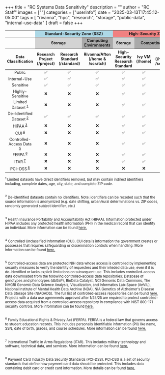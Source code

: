 +++
title = "RC Systems Data Sensitivity"
description = ""
author = "RC Staff"
images = [""]
categories = ["userinfo"]
date = "2025-03-13T17:45:12-05:00"
tags = [
    "rivanna",
    "hpc",
    "research",
    "storage",
    "public-data",
    "internal-use-data"
]
draft = false
+++

<style>
  table tbody td {
    text-align: center;
    vertical-align: middle; 
  }
</style>

<!-- Version w/out Rio -->
<!-- <table class="table table-sm table-striped" style="font-size:90%; margin-top: 1rem;">
  <thead class="thead-dark">
    <tr>
        <th></th>
      <th colspan="3" style="text-align:center; background-color:lightblue;">Standard-Security Zone (SSZ)</th>
      <th colspan="3" style="text-align:center; background-color:lightcoral;">High-Security Zone (HSZ)</th>
    </tr>
    <tr>
        <th></th>
        <th colspan="2" style="text-align:center; vertical-align:middle; background-color:lightgray; align-items: center;">Storage</th>
        <th colspan="1" style="text-align:center; vertical-align:middle; background-color:darkgray;">Computing Environments</th>
        <th colspan="1" style="text-align:center; vertical-align:middle; background-color:lightgray; align-items: center;">Storage</th>
        <th colspan="2" style="text-align:center; vertical-align:middle; background-color:darkgray;">Computing Environments</th>
    </tr>
    <tr>
      <th style="width:16%;">Data Classification</th>
      <th style="width:12%;">Research Project (/project)</th>
      <th style="width:12%;">Research Standard (/standard)</th>
      <th style="width:12%;">Rivanna/Afton (/home &amp; /scratch)</th>
      <th style="width:12%;">High-Security Research Standard </th>
      <th style="width:12%;">Ivy VM (/home)</th>
      <th style="width:12%;">ACCORD</th>
    </tr>
  </thead>
  <tbody>
    <tr>
      <td>Public</td>
      <td>✅</td>
      <td>✅</td>
      <td>✅</td>
      <td>✅</td>
      <td>✅</td>
      <td>✅</td>
    </tr>
    <tr>
      <td>Internal-Use</td>
      <td>✅</td>
      <td>✅</td>
      <td>✅</td>
      <td>✅</td>
      <td>✅</td>
      <td>✅</td>
    </tr>
    <tr>
      <td>Sensitive</td>
      <td>✅</td>
      <td>✅</td>
      <td>✅</td>
      <td>✅</td> 
      <td>✅</td>
      <td>✅</td>
    </tr>
    <tr>
      <td>Highly-Sensitive</td>
      <td>❌</td>
      <td>❌</td>
      <td>❌</td>
      <td>✅</td>
      <td>✅</td>
      <td>❌</td>
    </tr>
    <tr>
      <td>Limited Dataset<sup> <a href="#footnote1"> 1 </a> </sup></td>
      <td>❌</td>
      <td>❌</td>
      <td>❌</td>
      <td>✅</td>
      <td>✅</td>
      <td>❌</td>
    </tr>
    <tr>
      <td>De-Identified Dataset<sup> <a href="#footnote2"> 2 </a> </sup></td>
      <td>✅</td>
      <td>✅</td>
      <td>✅</td>
      <td>✅</td>
      <td>✅</td>
      <td>✅</td>
    </tr>
    <tr>
      <td>HIPAA<sup> <a href="#footnote3"> 3 </a> </sup></td>
      <td>❌</td>
      <td>❌</td>
      <td>❌</td>
      <td>✅</td>
      <td>✅</td>
      <td>❌</td>
    </tr>
    <tr>
      <td>CUI<sup> <a href="#footnote4"> 4 </a> </sup></td>
      <td>❌</td>
      <td>❌</td>
      <td>❌</td>
      <td>✅</td>
      <td>✅</td>
      <td>❌</td>
    </tr>
    <tr>
      <td>Controlled-Access Data <sup> <a href="#footnote5"> 5 </a> </sup> </td>
      <td>❌</td>
      <td>❌</td>
      <td>❌</td>
      <td>✅</td>
      <td>✅</td>
      <td>❌</td>
    </tr>
    <tr>
      <td>FERPA<sup> <a href="#footnote5"> 6 </a> </sup></td>
      <td>❌</td>
      <td>❌</td>
      <td>❌</td>
      <td>✅</td>
      <td>✅</td>
      <td>✅</td>
    </tr>
    <tr>
      <td>ITAR<sup> <a href="#footnote6"> 7 </a> </sup></td>
      <td>❌</td>
      <td>❌</td>
      <td>❌</td>
      <td>✅</td>
      <td>✅</td>
      <td>❌</td>
    </tr>
  </tbody>
</table> -->

<!-- Version w/ Rio -->
<table class="table table-sm table-striped" style="font-size:90%; margin-top: 1rem;">
  <thead class="thead-dark">
    <tr>
        <th></th>
      <th colspan="3" style="text-align:center; background-color:lightblue;">Standard-Security Zone (SSZ)</th>
      <th colspan="4" style="text-align:center; background-color:lightcoral;">High-Security Zone (HSZ)</th>
    </tr>
    <tr>
        <th></th>
        <th colspan="2" style="text-align:center; vertical-align:middle; background-color:lightgray; align-items: center;">Storage</th>
        <th colspan="1" style="text-align:center; vertical-align:middle; background-color:darkgray;">Computing Environments</th>
        <th colspan="1" style="text-align:center; vertical-align:middle; background-color:lightgray; align-items: center;">Storage</th>
        <th colspan="3" style="text-align:center; vertical-align:middle; background-color:darkgray;">Computing Environments</th>
    </tr>
    <tr>
      <th style="width:16%;">Data Classification</th>
      <th style="width:12%;">Research Project (/project)</th>
      <th style="width:12%;">Research Standard (/standard)</th>
      <th style="width:12%;">Rivanna/Afton (/home &amp; /scratch)</th>
      <th style="width:12%;">High-Security Research Standard </th>
      <th style="width:12%;">Ivy VM (/home)</th>
      <th style="width:12%;">Rio (/home &amp; /scratch)</th>
      <th style="width:12%;">ACCORD</th>
    </tr>
  </thead>
  <tbody>
    <tr>
      <td>Public</td>
      <td>✅</td>
      <td>✅</td>
      <td>✅</td>
      <td>✅</td>
      <td>✅</td>
      <td>✅</td>
      <td>✅</td>
    </tr>
    <tr>
      <td>Internal-Use</td>
      <td>✅</td>
      <td>✅</td>
      <td>✅</td>
      <td>✅</td>
      <td>✅</td>
      <td>✅</td>
      <td>✅</td>
    </tr>
    <tr>
      <td>Sensitive</td>
      <td>✅</td>
      <td>✅</td>
      <td>✅</td>
      <td>✅</td> 
      <td>✅</td>
      <td>✅</td>
      <td>✅</td>
    </tr>
    <tr>
      <td>Highly-Sensitive</td>
      <td>❌</td>
      <td>❌</td>
      <td>❌</td>
      <td>✅</td>
      <td>✅</td>
      <td>✅</td>
      <td>❌</td>
    </tr>
    <tr>
      <td>Limited Dataset<sup> <a href="#footnote1"> 1 </a> </sup></td>
      <td>❌</td>
      <td>❌</td>
      <td>❌</td>
      <td>✅</td>
      <td>✅</td>
      <td>✅</td>
      <td>❌</td>
    </tr>
    <tr>
      <td>De-Identified Dataset<sup> <a href="#footnote2"> 2 </a> </sup></td>
      <td>✅</td>
      <td>✅</td>
      <td>✅</td>
      <td>✅</td>
      <td>✅</td>
      <td>✅</td>
      <td>✅</td>
    </tr>
    <tr>
      <td>HIPAA<sup> <a href="#footnote3"> 3 </a> </sup></td>
      <td>❌</td>
      <td>❌</td>
      <td>❌</td>
      <td>✅</td>
      <td>✅</td>
      <td>✅</td>
      <td>❌</td>
    </tr>
    <tr>
      <td>CUI<sup> <a href="#footnote4"> 4 </a> </sup></td>
      <td>❌</td>
      <td>❌</td>
      <td>❌</td>
      <td>✅</td>
      <td>✅</td>
      <td>❌</td>
      <td>❌</td>
    </tr>
    <tr>
      <td>Controlled-Access Data <sup> <a href="#footnote5"> 5 </a> </sup> </td>
      <td>❌</td>
      <td>❌</td>
      <td>❌</td>
      <td>✅</td>
      <td>✅</td>
      <td>✅</td>
      <td>❌</td>
    </tr>
    <tr>
      <td>FERPA<sup> <a href="#footnote5"> 6 </a> </sup></td>
      <td>❌</td>
      <td>❌</td>
      <td>❌</td>
      <td>✅</td>
      <td>✅</td>
      <td>✅</td>
      <td>✅</td>   
    </tr>
    <tr>
      <td>ITAR<sup> <a href="#footnote6"> 7 </a> </sup></td>
      <td>❌</td>
      <td>❌</td>
      <td>❌</td>
      <td>✅</td>
      <td>✅</td>
      <td>❌</td>
      <td>❌</td>
    </tr>
     <tr>
       <td>PCI-DSS<sup> <a href="#footnote7"> 8 </a> </sup></td>
       <td>❌</td> 
       <td>❌</td>
       <td>❌</td>
       <td>❌</td>
       <td>❌</td>
       <td>❌</td>
       <td>❌</td>
     </tr>
  </tbody>
</table>

<style>
        .footnote {
            display: block;
            margin-bottom: 10px;
            font-size: 80%;
        }
</style>

<p style="font-size:80%;">
    <footer id="footnote1" class="footnote"> <sup>1</sup> Limited datasets have direct identifiers removed, but may contain indirect identifiers including, complete dates, age, city, state, and complete ZIP code.  </footer> <br>
    <footer id="footnote2" class="footnote"> <sup>2</sup> De-identified datasets contain no identifiers. Note: identifiers can be recoded such that the source information is anonymized (e.g. date shifting, urban/rural determinations vs. ZIP codes, randomly generated subject identifier, etc.) </footer> <br>
    <footer id="footnote3" class="footnote"> <sup>3</sup> Health Insurance Portability and Accountability Act (HIPAA). Information protected under HIPAA includes any protected health information (PHI) in the medical record that can identify an individual. More information can be found <a href="https://hrpp.research.virginia.edu/teams/irb-hsr/researcher-guide-irb-hsr/protected-health-information-hipaa-regulations-and-research" target="_blank">here.</a> </footer> <br>
    <footer id="footnote4" class="footnote"> <sup>4</sup> Controlled Unclassified Information (CUI). CUI data is information the government creates or possesses that requires safeguarding or dissemination controls when handling. More information can be found <a href="https://security.research.virginia.edu/research-data-security-compliance/controlled-unclassified-information" target="_blank"> here. </a> </footer> <br>
    <footer id="footnote5" class="footnote"> <sup>5</sup> Controlled-access data are protected NIH data whose access is controlled by implementing security measures to verify the identity of requesters and their inteded data use, even if it is de-identified or lacks explicit limitations on subsequent use. This includes controlled-access data downloaded from the following controlled-access data repositories: Database of genotypes and phenotypes (dbGaP), BioData Catalyst, NCI Genomic Data Commons, ‌‌The NHGRI Genomic Data Science Analysis, Visualization, and Informatics Lab-Space (AnVIL), National Institute of Mental Health Data Archive (NDA), NIA Genetics of Alzheimer's Disease Data Storage Site (NIAGADS). The full list of controlled-access repositories can be found <a href="https://grants.nih.gov/policy-and-compliance/policy-topics/sharing-policies/accessing-data/best-practices" target="_blank"> here. </a> 
    <br>
    Projects with a data use agreements approved after 1/25/25 are required to protect controlled-access data acquired from a controlled-access repository in compliance with NIST 800-171 security controls. More information can be found <a href="https://sharing.nih.gov/sites/default/files/flmngr/NIH-Security-BPs-for-Users-of-Controlled-Access-Data.pdf" target="_blank"> here. </a> </footer> <br>
    <footer id="footnote6" class="footnote"> <sup>6</sup> Family Educational Rights & Privacy Act (FERPA). FERPA is a federal law that governs access to student education records. This includes personally identifiable information (PII) like name, SSN, date of birth, grades, and course schedules. More information can be found <a href="https://uvapolicy.virginia.edu/policy/STU-002" target="_blank"> here. </a> </footer> <br>
    <footer id="footnote7" class="footnote"> <sup>7</sup> International Traffic in Arms Regulations (ITAR). This includes military technology and software, technical data, and services. More information can be found <a href="https://security.research.virginia.edu/export-controls/export-controls-regulations" target="_blank"> here. </a> </footer> <br>
    <footer id="footnote8" class="footnote"> <sup>8</sup> Payment Card Industry Data Security Standards (PCI-DSS). PCI-DSS is a set of security standards that define how payment card data should be protected. This includes data containing debit card or credit card information. More details can be found <a href="https://uvapolicy.virginia.edu/policy/FIN-037" target="_blank"> here. </a> </footer> <br> 

</p>

